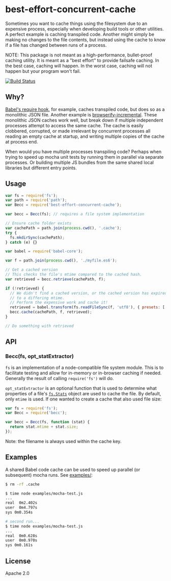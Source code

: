 best-effort-concurrent-cache
============================

Sometimes you want to cache things using the filesystem due to an expensive process, especially when developing build tools or other utilities. A perfect example is caching transpiled code. Another might simply be making no changes to the file contents, but instead using the cache to know if a file has changed between runs of a process.

NOTE: This package is not meant as a high-performance, bullet-proof caching utility. It is meant as a "best effort" to provide failsafe caching. In the best case, caching will happen. In the worst case, caching will not happen but your program won't fail.

[![Build Status](https://travis-ci.org/kirbysayshi/best-effort-concurrent-cache.svg?branch=master)](https://travis-ci.org/kirbysayshi/best-effort-concurrent-cache)

Why?
----

[Babel's require hook](https://babeljs.io/docs/usage/require/#environment-variables), for example, caches transpiled code, but does so as a monolithic JSON file. Another example is [browserify-incremental](https://www.npmjs.com/package/browserify-incremental). These monolithic JSON caches work well, but break down if multiple independent processes attempt to access the same cache. The cache is easily clobbered, corrupted, or made irrelevant by concurrent processes all reading an empty cache at startup, and writing multiple copies of the cache at process end.

When would you have multiple processes transpiling code? Perhaps when trying to speed up mocha unit tests by running them in parallel via separate processes. Or building multiple JS bundles from the same shared local libraries but different entry points.

Usage
-----

```js
var fs = require('fs');
var path = require('path');
var Becc = require('best-effort-concurrent-cache');

var becc = Becc(fs); // requires a file system implementation

// Ensure cache folder exists
var cachePath = path.join(process.cwd(), '.cache');
try {
  fs.mkdirSync(cachePath);
} catch (e) {}

var babel = require('babel-core');

var f = path.join(process.cwd(), './myfile.es6');

// Get a cached version
// This checks the file's mtime compared to the cached hash.
var retrieved = becc.retrieve(cachePath, f);

if (!retrieved) {
  // We didn't find a cached version, or the cached version has expired due
  // to a differing mtime.
  // Perform the expensive work and cache it!
  retrieved = babel.transform(fs.readFileSync(f, 'utf8'), { presets: ['es2015'] }).code;
  becc.cache(cachePath, f, retrieved);
}

// Do something with retrieved
```

API
---

### Becc(fs, opt_statExtractor)

`fs` is an implementation of a node-compatible file system module. This is to facilitate testing and allow for in-memory or in-browser caching if needed. Generally the result of calling `require('fs')` will do.

`opt_statExtractor` is an optional function that is used to determine what properties of a file's [`fs.Stats`](https://nodejs.org/api/fs.html#fs_class_fs_stats) object are used to cache the file. By default, only `mtime` is used. If one wanted to create a cache that also used file size:

```js
var fs = require('fs');
var Becc = require('becc');

var becc = Becc(fs, function (stat) {
  return stat.mtime + stat.size;
});
```

Note: the filename is always used within the cache key.

Examples
--------

A shared Babel code cache can be used to speed up parallel (or subsequent) mocha runs. See [examples/](examples/):

```sh
$ rm -rf .cache

$ time node examples/mocha-test.js
...
real  0m2.402s
user  0m4.797s
sys 0m0.354s

# second run...
$ time node examples/mocha-test.js
...
real  0m0.628s
user  0m0.970s
sys 0m0.161s
```


License
-------

Apache 2.0
